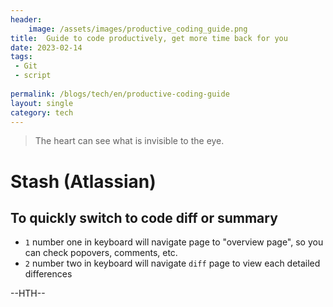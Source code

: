 ```yaml
---
header:
    image: /assets/images/productive_coding_guide.png
title:  Guide to code productively, get more time back for you
date: 2023-02-14
tags:
 - Git
 - script
 
permalink: /blogs/tech/en/productive-coding-guide
layout: single
category: tech
---
```


> The heart can see what is invisible to the eye.

# Stash (Atlassian)

## To quickly switch to code diff or summary

 - `1` number one in keyboard will navigate page to "overview page", so you can check popovers, comments, etc.
 - `2` number two in keyboard will navigate `diff` page to view each detailed differences 




--HTH--



